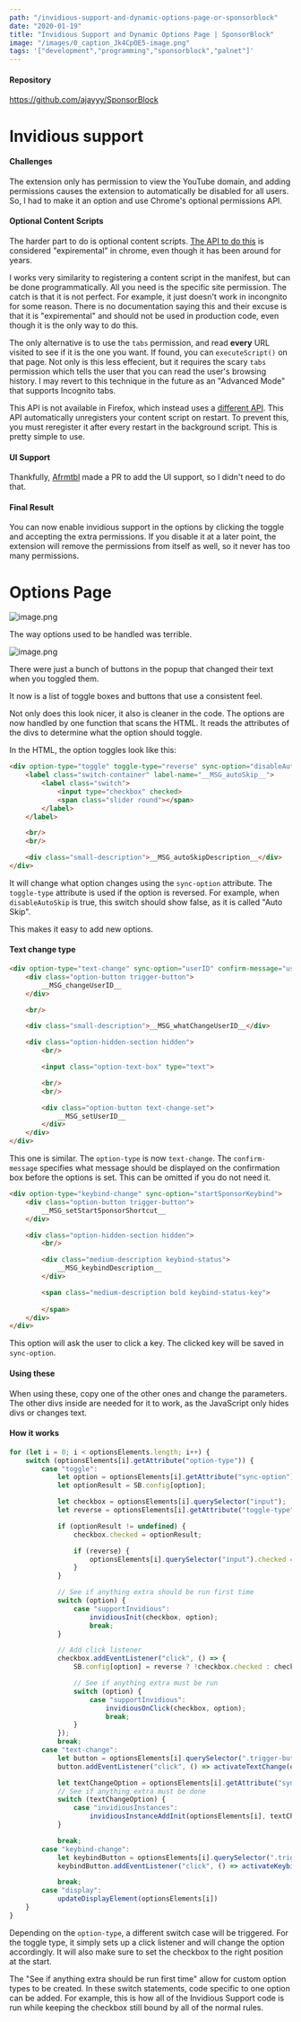 ```yaml
---
path: "/invidious-support-and-dynamic-options-page-or-sponsorblock"
date: "2020-01-19"
title: "Invidious Support and Dynamic Options Page | SponsorBlock"
image: "/images/0_caption_Jk4CpOE5-image.png"
tags: '["development","programming","sponsorblock","palnet"]'
---
```


#### Repository
https://github.com/ajayyy/SponsorBlock

# Invidious support

#### Challenges

The extension only has permission to view the YouTube domain, and adding permissions causes the extension to automatically be disabled for all users. So, I had to make it an option and use Chrome's optional permissions API.

#### Optional Content Scripts

The harder part to do  is optional content scripts. [The API to do this](https://developer.chrome.com/extensions/declarativeContent#type-RequestContentScript) is considered "expiremental" in chrome, even though it has been around for years. 

I works very similarity to registering a content script in the manifest, but can be done programmatically. All you need is the specific site permission. The catch is that it is not perfect. For example, it just doesn't work in incongnito for some reason. There is no documentation saying this and their excuse is that it is "expiremental" and should not be used in production code, even though it is the only way to do this.

The only alternative is to use the `tabs` permission, and read **every** URL visited to see if it is the one you want. If found, you can `executeScript()` on that page. Not only is this less effecient, but it requires the scary `tabs` permission which tells the user that you can read the user's browsing history. I may revert to this technique in the future as an "Advanced Mode" that supports Incognito tabs.

This API is not available in Firefox, which instead uses a [different API](https://developer.mozilla.org/en-US/docs/Mozilla/Add-ons/WebExtensions/API/contentScripts/register). This API automatically unregisters your content script on restart. To prevent this, you must reregister it after every restart in the background script. This is pretty simple to use.

#### UI Support

Thankfully, [Afrmtbl](https://github.com/ajayyy/SponsorBlock/pull/181) made a PR to add the UI support, so I didn't need to do that.

#### Final Result

You can now enable invidious support in the options by clicking the toggle and accepting the extra permissions. If you disable it at a later point, the extension will remove the permissions from itself as well, so it never has too many permissions.

# Options Page

![image.png](./images/Jk4CpOE5-image.png)

The way options used to be handled was terrible.

![image.png](./images/vxlmT38X-image.png)

There were just a bunch of buttons in the popup that changed their text when you toggled them.

It now is a list of toggle boxes and buttons that use a consistent feel.

Not only does this look nicer, it also is cleaner in the code. The options are now handled by one function that scans the HTML. It reads the attributes of the divs to determine what the option should toggle.

In the HTML, the option toggles look like this:

```html
<div option-type="toggle" toggle-type="reverse" sync-option="disableAutoSkip">
	<label class="switch-container" label-name="__MSG_autoSkip__">
		<label class="switch">
			<input type="checkbox" checked>
			<span class="slider round"></span>
		</label>
	</label>

	<br/>
	<br/>

	<div class="small-description">__MSG_autoSkipDescription__</div>
</div>
```

It will change what option changes using the `sync-option` attribute. The `toggle-type` attribute is used if the option is reversed. For example, when `disableAutoSkip` is true, this switch should show false, as it is called "Auto Skip".

This makes it easy to add new options.

#### Text change type

```html
<div option-type="text-change" sync-option="userID" confirm-message="userIDChangeWarning">
	<div class="option-button trigger-button">
		__MSG_changeUserID__
	</div>

	<br/>

	<div class="small-description">__MSG_whatChangeUserID__</div>

	<div class="option-hidden-section hidden">
		<br/>

		<input class="option-text-box" type="text">

		<br/>
		<br/>

		<div class="option-button text-change-set">
			__MSG_setUserID__
		</div>
	</div>
</div>
```

This one is similar. The `option-type` is now `text-change`. The `confirm-message` specifies what message should be displayed on the confirmation box before the options is set. This can be omitted if you do not need it.

```html
<div option-type="keybind-change" sync-option="startSponsorKeybind">
	<div class="option-button trigger-button">
		__MSG_setStartSponsorShortcut__
	</div>

	<div class="option-hidden-section hidden">
		<br/>

		<div class="medium-description keybind-status">
			__MSG_keybindDescription__
		</div>

		<span class="medium-description bold keybind-status-key">
			
		</span>
	</div>
</div>
```

This option will ask the user to click a key. The clicked key will be saved in `sync-option`.

#### Using these

When using these, copy one of the other ones and change the parameters. The other divs inside are needed for it to work, as the JavaScript only hides divs or changes text.

#### How it works

```js
for (let i = 0; i < optionsElements.length; i++) {
    switch (optionsElements[i].getAttribute("option-type")) {
        case "toggle": 
            let option = optionsElements[i].getAttribute("sync-option");
            let optionResult = SB.config[option];

            let checkbox = optionsElements[i].querySelector("input");
            let reverse = optionsElements[i].getAttribute("toggle-type") === "reverse";

            if (optionResult != undefined) {
                checkbox.checked = optionResult;

                if (reverse) {
                    optionsElements[i].querySelector("input").checked = !optionResult;
                }
            }

            // See if anything extra should be run first time
            switch (option) {
                case "supportInvidious":
                    invidiousInit(checkbox, option);
                    break;
            }

            // Add click listener
            checkbox.addEventListener("click", () => {
                SB.config[option] = reverse ? !checkbox.checked : checkbox.checked;

                // See if anything extra must be run
                switch (option) {
                    case "supportInvidious":
                        invidiousOnClick(checkbox, option);
                        break;
                }
            });
            break;
        case "text-change":
            let button = optionsElements[i].querySelector(".trigger-button");
            button.addEventListener("click", () => activateTextChange(optionsElements[i]));

            let textChangeOption = optionsElements[i].getAttribute("sync-option");
            // See if anything extra must be done
            switch (textChangeOption) {
                case "invidiousInstances":
                    invidiousInstanceAddInit(optionsElements[i], textChangeOption);
            }

            break;
        case "keybind-change":
            let keybindButton = optionsElements[i].querySelector(".trigger-button");
            keybindButton.addEventListener("click", () => activateKeybindChange(optionsElements[i]));

            break;
        case "display":
            updateDisplayElement(optionsElements[i])
    }
}
```

Depending on the `option-type`, a different switch case will be triggered. For the toggle type, it simply sets up a click listener and will change the option accordingly. It will also make sure to set the checkbox to the right position at the start.

The "See if anything extra should be run first time" allow for custom option types to be created. In these switch statements, code specific to one option can be added. For example, this is how all of the Invidious Support code is run while keeping the checkbox still bound by all of the normal rules.